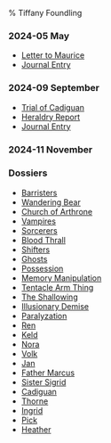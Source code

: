 % Tiffany Foundling

<!---
Autogenerated File: edits will be overwritten
-->



### 2024-05 May
- [Letter to Maurice](/2024-05_May/Letter_to_Maurice/index.html)
- [Journal Entry](/2024-05_May/Journal_Entry/index.html)

### 2024-09 September
- [Trial of Cadiguan](/2024-09_September/Trial_of_Cadiguan/index.html)
- [Heraldry Report](/2024-09_September/Heraldry_Report/index.html)
- [Journal Entry](/2024-09_September/Journal_Entry/index.html)

### 2024-11 November

### Dossiers
- [Barristers](/Dossiers/Organizations/Barristers/index.html)
- [Wandering Bear](/Dossiers/Organizations/Wandering_Bear/index.html)
- [Church of Arthrone](/Dossiers/Organizations/Church_of_Arthrone/index.html)
- [Vampires](/Dossiers/Phenotypes/Vampires/index.html)
- [Sorcerers](/Dossiers/Phenotypes/Sorcerers/index.html)
- [Blood Thrall](/Dossiers/Phenotypes/Blood_Thrall/index.html)
- [Shifters](/Dossiers/Phenotypes/Shifters/index.html)
- [Ghosts](/Dossiers/Phenotypes/Ghosts/index.html)
- [Possession](/Dossiers/Phenomena/Possession/index.html)
- [Memory Manipulation](/Dossiers/Phenomena/Memory_Manipulation/index.html)
- [Tentacle Arm Thing](/Dossiers/Phenomena/Tentacle_Arm_Thing/index.html)
- [The Shallowing](/Dossiers/Phenomena/The_Shallowing/index.html)
- [Illusionary Demise](/Dossiers/Phenomena/Illusionary_Demise/index.html)
- [Paralyzation](/Dossiers/Phenomena/Paralyzation/index.html)
- [Ren](/Dossiers/People/Ren/index.html)
- [Keld](/Dossiers/People/Keld/index.html)
- [Nora](/Dossiers/People/Nora/index.html)
- [Volk](/Dossiers/People/Volk/index.html)
- [Jan](/Dossiers/People/Jan/index.html)
- [Father Marcus](/Dossiers/People/Father_Marcus/index.html)
- [Sister Sigrid](/Dossiers/People/Sister_Sigrid/index.html)
- [Cadiguan](/Dossiers/People/Cadiguan/index.html)
- [Thorne](/Dossiers/People/Thorne/index.html)
- [Ingrid](/Dossiers/People/Ingrid/index.html)
- [Pick](/Dossiers/People/Pick/index.html)
- [Heather](/Dossiers/People/Heather/index.html)
